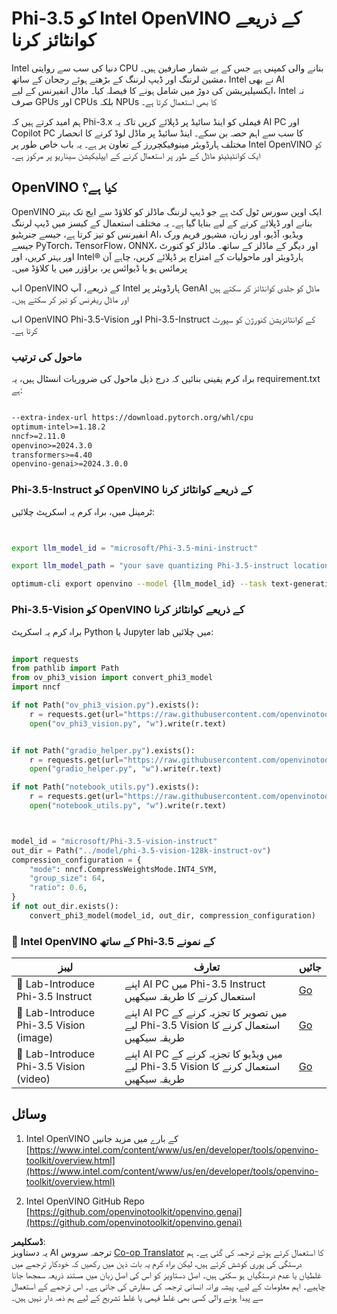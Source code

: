 <!--
CO_OP_TRANSLATOR_METADATA:
{
  "original_hash": "8f766ec7e68d97f6009b58794b471d66",
  "translation_date": "2025-04-03T07:03:19+00:00",
  "source_file": "md\\01.Introduction\\04\\UsingIntelOpenVINOQuantifyingPhi.md",
  "language_code": "ur"
}
-->
# **Phi-3.5 کو Intel OpenVINO کے ذریعے کوانٹائز کرنا**

Intel دنیا کی سب سے روایتی CPU بنانے والی کمپنی ہے جس کے بے شمار صارفین ہیں۔ مشین لرننگ اور ڈیپ لرننگ کے بڑھتے ہوئے رجحان کے ساتھ، Intel نے بھی AI ایکسیلیریشن کی دوڑ میں شامل ہونے کا فیصلہ کیا۔ ماڈل انفیرنس کے لیے، Intel نہ صرف GPUs اور CPUs بلکہ NPUs کا بھی استعمال کرتا ہے۔

ہم امید کرتے ہیں کہ Phi-3.x فیملی کو اینڈ سائیڈ پر ڈپلائے کریں تاکہ یہ AI PC اور Copilot PC کا سب سے اہم حصہ بن سکے۔ اینڈ سائیڈ پر ماڈل لوڈ کرنے کا انحصار مختلف ہارڈویئر مینوفیکچررز کے تعاون پر ہے۔ یہ باب خاص طور پر Intel OpenVINO کو ایک کوانٹیٹیٹو ماڈل کے طور پر استعمال کرنے کے ایپلیکیشن سیناریو پر مرکوز ہے۔

## **OpenVINO کیا ہے؟**

OpenVINO ایک اوپن سورس ٹول کٹ ہے جو ڈیپ لرننگ ماڈلز کو کلاؤڈ سے ایج تک بہتر بنانے اور ڈپلائے کرنے کے لیے بنایا گیا ہے۔ یہ مختلف استعمال کے کیسز میں ڈیپ لرننگ انفیرنس کو تیز کرتا ہے، جیسے جنریٹیو AI، ویڈیو، آڈیو، اور زبان، مشہور فریم ورک جیسے PyTorch، TensorFlow، ONNX، اور دیگر کے ماڈلز کے ساتھ۔ ماڈلز کو کنورٹ اور بہتر کریں، اور Intel® ہارڈویئر اور ماحولیات کے امتزاج پر ڈپلائے کریں، چاہے آن پرمائس ہو یا ڈیوائس پر، براؤزر میں یا کلاؤڈ میں۔

اب OpenVINO کے ذریعے، آپ Intel ہارڈویئر پر GenAI ماڈل کو جلدی کوانٹائز کر سکتے ہیں اور ماڈل ریفرنس کو تیز کر سکتے ہیں۔

اب OpenVINO Phi-3.5-Vision اور Phi-3.5-Instruct کے کوانٹائزیشن کنورژن کو سپورٹ کرتا ہے۔

### **ماحول کی ترتیب**

براہ کرم یقینی بنائیں کہ درج ذیل ماحول کی ضروریات انسٹال ہیں، یہ requirement.txt ہے:

```txt

--extra-index-url https://download.pytorch.org/whl/cpu
optimum-intel>=1.18.2
nncf>=2.11.0
openvino>=2024.3.0
transformers>=4.40
openvino-genai>=2024.3.0.0

```

### **Phi-3.5-Instruct کو OpenVINO کے ذریعے کوانٹائز کرنا**

ٹرمینل میں، براہ کرم یہ اسکرپٹ چلائیں:

```bash


export llm_model_id = "microsoft/Phi-3.5-mini-instruct"

export llm_model_path = "your save quantizing Phi-3.5-instruct location"

optimum-cli export openvino --model {llm_model_id} --task text-generation-with-past --weight-format int4 --group-size 128 --ratio 0.6  --sym  --trust-remote-code {llm_model_path}


```

### **Phi-3.5-Vision کو OpenVINO کے ذریعے کوانٹائز کرنا**

براہ کرم یہ اسکرپٹ Python یا Jupyter lab میں چلائیں:

```python

import requests
from pathlib import Path
from ov_phi3_vision import convert_phi3_model
import nncf

if not Path("ov_phi3_vision.py").exists():
    r = requests.get(url="https://raw.githubusercontent.com/openvinotoolkit/openvino_notebooks/latest/notebooks/phi-3-vision/ov_phi3_vision.py")
    open("ov_phi3_vision.py", "w").write(r.text)


if not Path("gradio_helper.py").exists():
    r = requests.get(url="https://raw.githubusercontent.com/openvinotoolkit/openvino_notebooks/latest/notebooks/phi-3-vision/gradio_helper.py")
    open("gradio_helper.py", "w").write(r.text)

if not Path("notebook_utils.py").exists():
    r = requests.get(url="https://raw.githubusercontent.com/openvinotoolkit/openvino_notebooks/latest/utils/notebook_utils.py")
    open("notebook_utils.py", "w").write(r.text)



model_id = "microsoft/Phi-3.5-vision-instruct"
out_dir = Path("../model/phi-3.5-vision-128k-instruct-ov")
compression_configuration = {
    "mode": nncf.CompressWeightsMode.INT4_SYM,
    "group_size": 64,
    "ratio": 0.6,
}
if not out_dir.exists():
    convert_phi3_model(model_id, out_dir, compression_configuration)

```

### **🤖 Intel OpenVINO کے ساتھ Phi-3.5 کے نمونے**

| لیبز    | تعارف | جائیں |
| -------- | ------- |  ------- |
| 🚀 Lab-Introduce Phi-3.5 Instruct  | اپنے AI PC میں Phi-3.5 Instruct استعمال کرنے کا طریقہ سیکھیں    |  [Go](../../../../../code/09.UpdateSamples/Aug/intel-phi35-instruct-zh.ipynb)    |
| 🚀 Lab-Introduce Phi-3.5 Vision (image) | اپنے AI PC میں تصویر کا تجزیہ کرنے کے لیے Phi-3.5 Vision استعمال کرنے کا طریقہ سیکھیں      |  [Go](../../../../../code/09.UpdateSamples/Aug/intel-phi35-vision-img.ipynb)    |
| 🚀 Lab-Introduce Phi-3.5 Vision (video)   | اپنے AI PC میں ویڈیو کا تجزیہ کرنے کے لیے Phi-3.5 Vision استعمال کرنے کا طریقہ سیکھیں    |  [Go](../../../../../code/09.UpdateSamples/Aug/intel-phi35-vision-video.ipynb)    |

## **وسائل**

1. Intel OpenVINO کے بارے میں مزید جانیں [https://www.intel.com/content/www/us/en/developer/tools/openvino-toolkit/overview.html](https://www.intel.com/content/www/us/en/developer/tools/openvino-toolkit/overview.html)

2. Intel OpenVINO GitHub Repo [https://github.com/openvinotoolkit/openvino.genai](https://github.com/openvinotoolkit/openvino.genai)

**ڈسکلیمر**:  
یہ دستاویز AI ترجمہ سروس [Co-op Translator](https://github.com/Azure/co-op-translator) کا استعمال کرتے ہوئے ترجمہ کی گئی ہے۔ ہم درستگی کی پوری کوشش کرتے ہیں، لیکن براہ کرم یہ بات ذہن میں رکھیں کہ خودکار ترجمے میں غلطیاں یا عدم درستگیاں ہو سکتی ہیں۔ اصل دستاویز کو اس کی اصل زبان میں مستند ذریعہ سمجھا جانا چاہیے۔ اہم معلومات کے لیے، پیشہ ورانہ انسانی ترجمہ کی سفارش کی جاتی ہے۔ اس ترجمے کے استعمال سے پیدا ہونے والی کسی بھی غلط فہمی یا غلط تشریح کے لیے ہم ذمہ دار نہیں ہیں۔